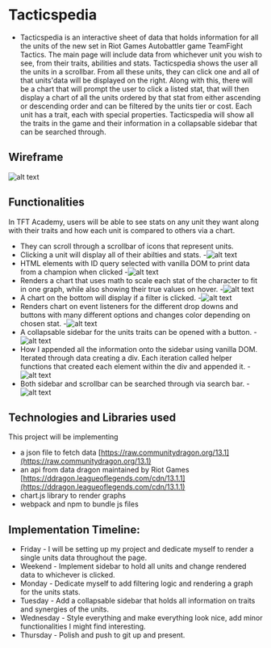 # Tacticspedia
- Tacticspedia is an interactive sheet of data that holds information for all the units of the new set in Riot Games Autobattler game TeamFight Tactics. The main page will include data from whichever unit you wish to see, from their traits, abilities and stats. Tacticspedia shows the user all the units in a scrollbar. From all these units, they can click one and all of that units'data will be displayed on the right. Along with this, there will be a chart that will prompt the user to click a listed stat, that will then display a chart of all the units ordered by that stat from either ascending or descending order and can be filtered by the units tier or cost. Each unit has a trait, each with special properties. Tacticspedia will show all the traits in the game and their information in a collapsable sidebar that can be searched through.
 
## Wireframe
![alt text](./images/Wireframe.jpg)

## Functionalities
In TFT Academy, users will be able to see stats on any unit they want along with their traits and how each unit is compared to others via a chart. 
- They can scroll through a scrollbar of icons that represent units.
- Clicking a unit will display all of their abilties and stats.
-![alt text](./images/champ_list_info.jpg)
- HTML elements with ID query selected with vanilla DOM to print data from a champion when clicked
-![alt text](./images/icon_code.jpg)
- Renders a chart that uses math to scale each stat of the character to fit in one graph, while also showing their true values on hover.
-![alt text](./images/unit_data_code.jpg)
- A chart on the bottom will display if a filter is clicked.
-![alt text](./images/stats_comparison_chart.jpg)
- Renders chart on event listeners for the different drop downs and buttons with many different options and changes color depending on chosen stat.
-![alt text](./images/chart_code.jpg)
- A collapsable sidebar for the units traits can be opened with a button.
-![alt text](./images/traits_sidebar.jpg)
- How I appended all the information onto the sidebar using vanilla DOM. Iterated through data creating a div. Each iteration called helper functions that created each element within the div and appended it.
-![alt text](./images/sidebar_code.jpg)
- Both sidebar and scrollbar can be searched through via search bar.
-![alt text](./images/scrollbar_code.jpg)

## Technologies and Libraries used
This project will be implementing 
- a json file to fetch data [https://raw.communitydragon.org/13.1](https://raw.communitydragon.org/13.1)
- an api from data dragon maintained by Riot Games [https://ddragon.leagueoflegends.com/cdn/13.1.1](https://ddragon.leagueoflegends.com/cdn/13.1.1)
- chart.js library to render graphs
- webpack and npm to bundle js files

## Implementation Timeline:
- Friday - I will be setting up my project and dedicate myself to render a single units data throughout the page.
- Weekend - Implement sidebar to hold all units and change rendered data to whichever is clicked.
- Monday - Dedicate myself to add filtering logic and rendering a graph for the units stats.
- Tuesday - Add a collapsable sidebar that holds all information on traits and synergies of the units.
- Wednesday - Style everything and make everything look nice, add minor functionalities I might find interesting.
- Thursday - Polish and push to git up and present.

